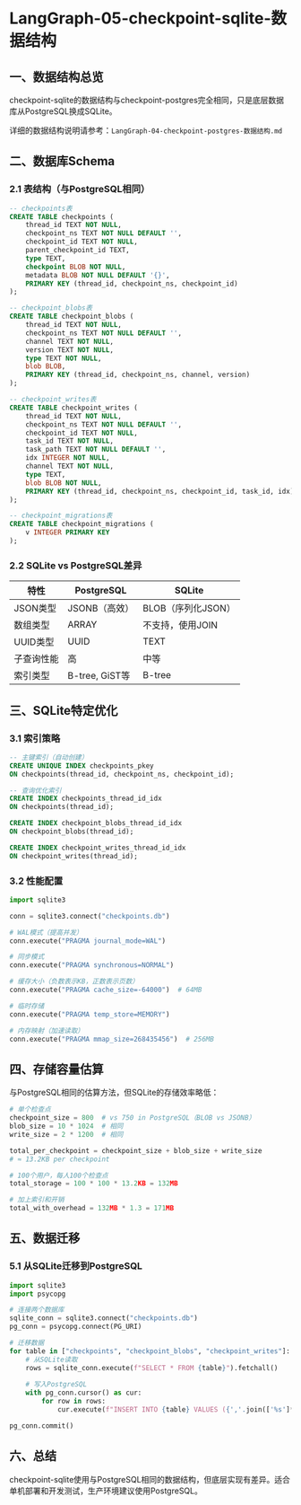 # LangGraph-05-checkpoint-sqlite-数据结构

## 一、数据结构总览

checkpoint-sqlite的数据结构与checkpoint-postgres完全相同，只是底层数据库从PostgreSQL换成SQLite。

详细的数据结构说明请参考：`LangGraph-04-checkpoint-postgres-数据结构.md`

## 二、数据库Schema

### 2.1 表结构（与PostgreSQL相同）

```sql
-- checkpoints表
CREATE TABLE checkpoints (
    thread_id TEXT NOT NULL,
    checkpoint_ns TEXT NOT NULL DEFAULT '',
    checkpoint_id TEXT NOT NULL,
    parent_checkpoint_id TEXT,
    type TEXT,
    checkpoint BLOB NOT NULL,
    metadata BLOB NOT NULL DEFAULT '{}',
    PRIMARY KEY (thread_id, checkpoint_ns, checkpoint_id)
);

-- checkpoint_blobs表
CREATE TABLE checkpoint_blobs (
    thread_id TEXT NOT NULL,
    checkpoint_ns TEXT NOT NULL DEFAULT '',
    channel TEXT NOT NULL,
    version TEXT NOT NULL,
    type TEXT NOT NULL,
    blob BLOB,
    PRIMARY KEY (thread_id, checkpoint_ns, channel, version)
);

-- checkpoint_writes表
CREATE TABLE checkpoint_writes (
    thread_id TEXT NOT NULL,
    checkpoint_ns TEXT NOT NULL DEFAULT '',
    checkpoint_id TEXT NOT NULL,
    task_id TEXT NOT NULL,
    task_path TEXT NOT NULL DEFAULT '',
    idx INTEGER NOT NULL,
    channel TEXT NOT NULL,
    type TEXT,
    blob BLOB NOT NULL,
    PRIMARY KEY (thread_id, checkpoint_ns, checkpoint_id, task_id, idx)
);

-- checkpoint_migrations表
CREATE TABLE checkpoint_migrations (
    v INTEGER PRIMARY KEY
);
```

### 2.2 SQLite vs PostgreSQL差异

| 特性 | PostgreSQL | SQLite |
|---|---|---|
| JSON类型 | JSONB（高效） | BLOB（序列化JSON） |
| 数组类型 | ARRAY | 不支持，使用JOIN |
| UUID类型 | UUID | TEXT |
| 子查询性能 | 高 | 中等 |
| 索引类型 | B-tree, GiST等 | B-tree |

## 三、SQLite特定优化

### 3.1 索引策略

```sql
-- 主键索引（自动创建）
CREATE UNIQUE INDEX checkpoints_pkey 
ON checkpoints(thread_id, checkpoint_ns, checkpoint_id);

-- 查询优化索引
CREATE INDEX checkpoints_thread_id_idx 
ON checkpoints(thread_id);

CREATE INDEX checkpoint_blobs_thread_id_idx 
ON checkpoint_blobs(thread_id);

CREATE INDEX checkpoint_writes_thread_id_idx 
ON checkpoint_writes(thread_id);
```

### 3.2 性能配置

```python
import sqlite3

conn = sqlite3.connect("checkpoints.db")

# WAL模式（提高并发）
conn.execute("PRAGMA journal_mode=WAL")

# 同步模式
conn.execute("PRAGMA synchronous=NORMAL")

# 缓存大小（负数表示KB，正数表示页数）
conn.execute("PRAGMA cache_size=-64000")  # 64MB

# 临时存储
conn.execute("PRAGMA temp_store=MEMORY")

# 内存映射（加速读取）
conn.execute("PRAGMA mmap_size=268435456")  # 256MB
```

## 四、存储容量估算

与PostgreSQL相同的估算方法，但SQLite的存储效率略低：

```python
# 单个检查点
checkpoint_size = 800  # vs 750 in PostgreSQL（BLOB vs JSONB）
blob_size = 10 * 1024  # 相同
write_size = 2 * 1200  # 相同

total_per_checkpoint = checkpoint_size + blob_size + write_size
# ≈ 13.2KB per checkpoint

# 100个用户，每人100个检查点
total_storage = 100 * 100 * 13.2KB = 132MB

# 加上索引和开销
total_with_overhead = 132MB * 1.3 = 171MB
```

## 五、数据迁移

### 5.1 从SQLite迁移到PostgreSQL

```python
import sqlite3
import psycopg

# 连接两个数据库
sqlite_conn = sqlite3.connect("checkpoints.db")
pg_conn = psycopg.connect(PG_URI)

# 迁移数据
for table in ["checkpoints", "checkpoint_blobs", "checkpoint_writes"]:
    # 从SQLite读取
    rows = sqlite_conn.execute(f"SELECT * FROM {table}").fetchall()
    
    # 写入PostgreSQL
    with pg_conn.cursor() as cur:
        for row in rows:
            cur.execute(f"INSERT INTO {table} VALUES ({','.join(['%s']*len(row))})", row)

pg_conn.commit()
```

## 六、总结

checkpoint-sqlite使用与PostgreSQL相同的数据结构，但底层实现有差异。适合单机部署和开发测试，生产环境建议使用PostgreSQL。

